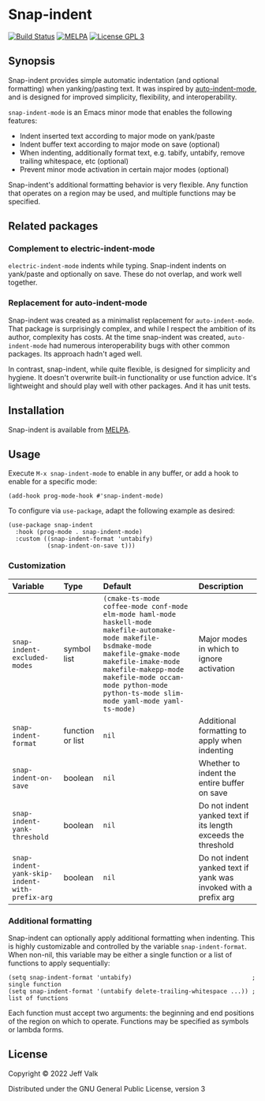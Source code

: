 # Snap-indent

[![Build Status](https://github.com/jeffvalk/snap-indent/actions/workflows/test.yml/badge.svg?branch=master)](https://github.com/jeffvalk/snap-indent/actions)
[![MELPA](https://melpa.org/packages/snap-indent-badge.svg)](https://melpa.org/#/snap-indent)
[![License GPL 3](https://img.shields.io/badge/license-GPL_3-green.svg)](http://www.gnu.org/licenses/gpl-3.0.txt)

## Synopsis

Snap-indent provides simple automatic indentation (and optional formatting) when yanking/pasting text. It was inspired by [auto-indent-mode](https://github.com/mattfidler/auto-indent-mode.el), and is designed for improved simplicity, flexibility, and interoperability.

`snap-indent-mode` is an Emacs minor mode that enables the following features:

- Indent inserted text according to major mode on yank/paste
- Indent buffer text according to major mode on save (optional)
- When indenting, additionally format text, e.g. tabify, untabify, remove trailing whitespace, etc (optional)
- Prevent minor mode activation in certain major modes (optional)

Snap-indent's additional formatting behavior is very flexible. Any function that operates on a region may be used, and multiple functions may be specified.

## Related packages

### Complement to electric-indent-mode

`electric-indent-mode` indents while typing. Snap-indent indents on yank/paste and optionally on save. These do not overlap, and work well together.

### Replacement for auto-indent-mode

Snap-indent was created as a minimalist replacement for `auto-indent-mode`. That package is surprisingly complex, and while I respect the ambition of its author, complexity has costs. At the time snap-indent was created, `auto-indent-mode` had numerous interoperability bugs with other common packages. Its approach hadn't aged well.

In contrast, snap-indent, while quite flexible, is designed for simplicity and hygiene. It doesn't overwrite built-in functionality or use function advice. It's lightweight and should play well with other packages. And it has unit tests.

## Installation

Snap-indent is available from [MELPA](https://melpa.org/). 

## Usage

Execute `M-x snap-indent-mode` to enable in any buffer, or add a hook to enable for a specific mode:

```elisp
(add-hook prog-mode-hook #'snap-indent-mode)
```

To configure via `use-package`, adapt the following example as desired:

```elisp
(use-package snap-indent
  :hook (prog-mode . snap-indent-mode)
  :custom ((snap-indent-format 'untabify)
           (snap-indent-on-save t)))
```

### Customization

| Variable                                       | Type             | Default                                                                                                                                                                                                                                                                | Description                                                     |
| :--------------------------------------------- | :--------------- | :--------------------------------------------------------------------------------------------------------------------------------------------------------------------------------------------------------------------------------------------------------------------- | :-------------------------------------------------------------- |
| `snap-indent-excluded-modes`                   | symbol list      | `(cmake-ts-mode coffee-mode conf-mode elm-mode haml-mode haskell-mode makefile-automake-mode makefile-bsdmake-mode makefile-gmake-mode makefile-imake-mode makefile-makepp-mode makefile-mode occam-mode python-mode python-ts-mode slim-mode yaml-mode yaml-ts-mode)` | Major modes in which to ignore activation                       |
| `snap-indent-format`                           | function or list | `nil`                                                                                                                                                                                                                                                                  | Additional formatting to apply when indenting                   |
| `snap-indent-on-save`                          | boolean          | `nil`                                                                                                                                                                                                                                                                  | Whether to indent the entire buffer on save                     |
| `snap-indent-yank-threshold`                   | boolean          | `nil`                                                                                                                                                                                                                                                                  | Do not indent yanked text if its length exceeds the threshold   |
| `snap-indent-yank-skip-indent-with-prefix-arg` | boolean          | `nil`                                                                                                                                                                                                                                                                  | Do not indent yanked text if yank was invoked with a prefix arg |

### Additional formatting

Snap-indent can optionally apply additional formatting when indenting. This is highly customizable and controlled by the variable `snap-indent-format`. When non-nil, this variable may be either a single function or a list of functions to apply sequentially:

```elisp
(setq snap-indent-format 'untabify)                                  ; single function
(setq snap-indent-format '(untabify delete-trailing-whitespace ...)) ; list of functions
```

Each function must accept two arguments: the beginning and end positions of the region on which to operate. Functions may be specified as symbols or lambda forms.

## License

Copyright © 2022 Jeff Valk

Distributed under the GNU General Public License, version 3
